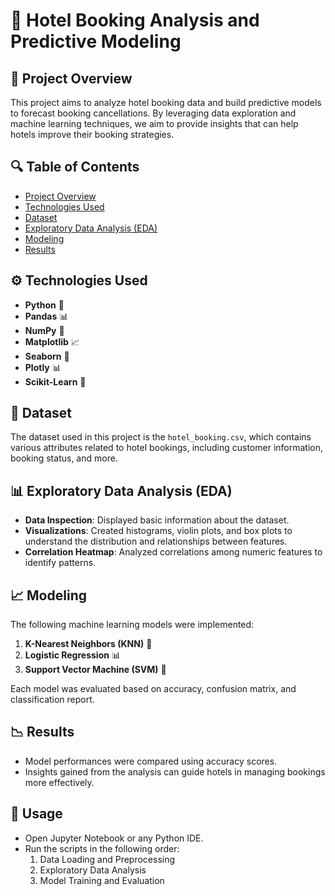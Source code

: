 # 🏨 Hotel Booking Analysis and Predictive Modeling

## 📖 Project Overview
This project aims to analyze hotel booking data and build predictive models to forecast booking cancellations. By leveraging data exploration and machine learning techniques, we aim to provide insights that can help hotels improve their booking strategies.

## 🔍 Table of Contents
- [Project Overview](#project-overview)
- [Technologies Used](#technologies-used)
- [Dataset](#dataset)
- [Exploratory Data Analysis (EDA)](#exploratory-data-analysis-eda)
- [Modeling](#modeling)
- [Results](#results)

## ⚙️ Technologies Used
- **Python** 🐍
- **Pandas** 📊
- **NumPy** 🔢
- **Matplotlib** 📈
- **Seaborn** 🎨
- **Plotly** 📊
- **Scikit-Learn** 🤖

## 📂 Dataset
The dataset used in this project is the `hotel_booking.csv`, which contains various attributes related to hotel bookings, including customer information, booking status, and more.

## 📊 Exploratory Data Analysis (EDA)
- **Data Inspection**: Displayed basic information about the dataset.
- **Visualizations**: Created histograms, violin plots, and box plots to understand the distribution and relationships between features.
- **Correlation Heatmap**: Analyzed correlations among numeric features to identify patterns.

## 📈 Modeling
The following machine learning models were implemented:
1. **K-Nearest Neighbors (KNN)** 🏅
2. **Logistic Regression** 📊
3. **Support Vector Machine (SVM)** 🚀

Each model was evaluated based on accuracy, confusion matrix, and classification report.

## 📉 Results
- Model performances were compared using accuracy scores.
- Insights gained from the analysis can guide hotels in managing bookings more effectively.

## 🚀 Usage
- Open Jupyter Notebook or any Python IDE.
- Run the scripts in the following order:
  1. Data Loading and Preprocessing
  2. Exploratory Data Analysis
  3. Model Training and Evaluation
